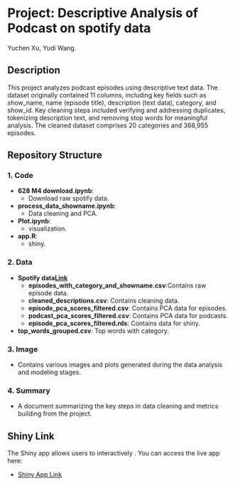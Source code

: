 #  Project: Descriptive Analysis of Podcast on spotify data
Yuchen Xu, Yudi Wang.

## Description
This project analyzes podcast episodes using descriptive text data. The dataset originally contained 11 columns, including key fields such as show_name, name (episode title), description (text data), category, and show_id. Key cleaning steps included verifying and addressing duplicates, tokenizing description text, and removing stop words for meaningful analysis. The cleaned dataset comprises 20 categories and 368,955 episodes.

## Repository Structure

### 1. Code
- **628 M4 download.ipynb**:
  - Download raw spotify data.
- **process_data_showname.ipynb**:
  - Data cleaning and PCA.
- **Plot.ipynb**:
  - visualization.
- **app.R**:
  - shiny.

### 2. Data
- **Spotify data[Link](https://drive.google.com/drive/folders/1fSZ07bvUbuC6chVbvlBfLTbkyitCfYyp?dmr=1&ec=wgc-drive-globalnav-goto)**
  - **episodes_with_category_and_showname.csv**:Contains raw episode data.
  - **cleaned_descriptions.csv**: Contains cleaning data.
  - **episode_pca_scores_filtered.csv**: Contains PCA data for episodes.
  - **podcast_pca_scores_filtered.csv**: Contains PCA data for podcasts.
  - **episode_pca_scores_filtered.rds**: Contains data for shiny.
- **top_words_grouped.csv**: Top words with category.

### 3. Image
- Contains various images and plots generated during the data analysis and modeling stages.

### 4. Summary
- A document summarizing the key steps in data cleaning and metrics building from the project.

## Shiny Link
The Shiny app allows users to interactively . You can access the live app here:
- [Shiny App Link](https://yxu647.shinyapps.io/shiny/)
